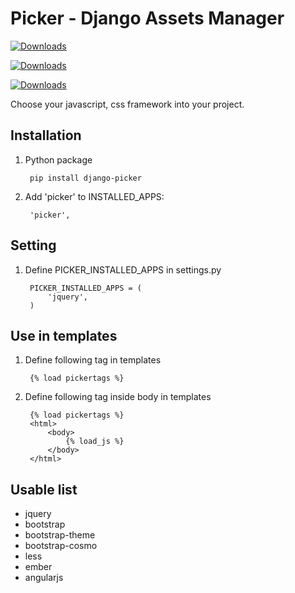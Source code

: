 Picker - Django Assets Manager
======

[![Downloads](https://img.shields.io/pypi/dm/django-picker.svg)](https://pypi.python.org/pypi/django-picker/)

[![Downloads](https://img.shields.io/pypi/v/django-picker.svg)](https://pypi.python.org/pypi/django-picker/)

[![Downloads](https://img.shields.io/badge/license-MIT-blue.svg)](https://pypi.python.org/pypi/django-picker/)

Choose your javascript, css framework into your project.

Installation
------------
1. Python package

        pip install django-picker

2. Add 'picker' to INSTALLED_APPS:

        'picker',

Setting
------------
1. Define PICKER_INSTALLED_APPS in settings.py

        PICKER_INSTALLED_APPS = (
            'jquery',
        )

Use in templates
------------
1. Define following tag in templates

        {% load pickertags %}
2. Define following tag inside body in templates

        {% load pickertags %}
        <html>
            <body>
                {% load_js %}
            </body>
        </html>
        

Usable list
------------
- jquery
- bootstrap
- bootstrap-theme
- bootstrap-cosmo
- less
- ember
- angularjs
